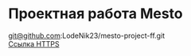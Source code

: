 # Проектная работа Mesto

git@github.com:LodeNik23/mesto-project-ff.git \
[Ссылка HTTPS](https://github.com/LodeNik23/mesto-project-ff.git)
